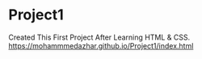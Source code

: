 # Project1 
Created This First Project After Learning HTML & CSS. 
https://mohammmedazhar.github.io/Project1/index.html
